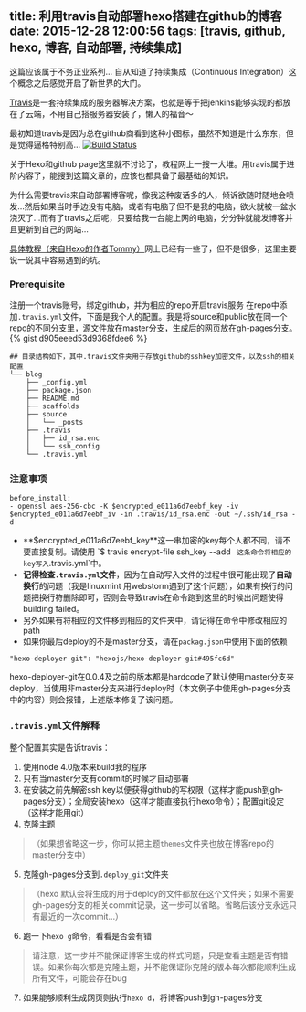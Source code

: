 title: 利用travis自动部署hexo搭建在github的博客
date: 2015-12-28 12:00:56
tags: [travis, github, hexo, 博客, 自动部署, 持续集成]
---
这篇应该属于不务正业系列…
自从知道了持续集成（Continuous Integration）这个概念之后感觉开启了新世界的大门。

[Travis](https://travis-ci.org)是一套持续集成的服务器解决方案，也就是等于把jenkins能够实现的都放在了云端，不用自己搭服务器安装了，懒人的福音～

最初知道travis是因为总在github商看到这种小图标，虽然不知道是什么东东，但是觉得逼格特别高…
[![Build Status](https://travis-ci.org/sabrinaluo/tech.svg?branch=master)](https://travis-ci.org/sabrinaluo/tech)

关于Hexo和github page这里就不讨论了，教程网上一搜一大堆。用travis属于进阶内容了，能搜到这篇文章的，应该也都具备了最基础的知识。

为什么需要travis来自动部署博客呢，像我这种废话多的人，倾诉欲随时随地会喷发…然后如果当时手边没有电脑，或者有电脑了但不是我的电脑，欲火就被一盆水浇灭了…而有了travis之后呢，只要给我一台能上网的电脑，分分钟就能发博客并且更新到自己的网站…

[具体教程（来自Hexo的作者Tommy）](https://zespia.tw/blog/2015/01/21/continuous-deployment-to-github-with-travis/)网上已经有一些了，但不是很多，这里主要说一说其中容易遇到的坑。

### Prerequisite
注册一个travis账号，绑定github，并为相应的repo开启travis服务
在repo中添加`.travis.yml`文件，下面是我个人的配置。我是将source和public放在同一个repo的不同分支里，源文件放在master分支，生成后的网页放在gh-pages分支。
{% gist d905eeed53d9368fdee6 %}
``` 
## 目录结构如下，其中.travis文件夹用于存放github的sshkey加密文件，以及ssh的相关配置
└── blog
    ├── _config.yml
    ├── package.json
    ├── README.md
    ├── scaffolds
    ├── source
    │   └── _posts
    ├── .travis
    │   ├── id_rsa.enc
    │   └── ssh_config
    └── .travis.yml
``` 

### 注意事项
``` 
before_install:
- openssl aes-256-cbc -K $encrypted_e011a6d7eebf_key -iv $encrypted_e011a6d7eebf_iv -in .travis/id_rsa.enc -out ~/.ssh/id_rsa -d
``` 
* **$encrypted_e011a6d7eebf_key**这一串加密的key每个人都不同，请不要直接复制。请使用
`$ travis encrypt-file ssh_key --add ` 这条命令将相应的key写入`.travis.yml`中。
* **记得检查`.travis.yml`文件**，因为在自动写入文件的过程中很可能出现了**自动换行**的问题（我是linuxmint 用webstorm遇到了这个问题），如果有换行的问题把换行符删除即可，否则会导致travis在命令跑到这里的时候出问题使得building failed。
* 另外如果有将相应的文件移到相应的文件夹中，请记得在命令中修改相应的path
*  如果你最后deploy的不是master分支，请在`packag.json`中使用下面的依赖
``` 
"hexo-deployer-git": "hexojs/hexo-deployer-git#495fc6d"
``` 
hexo-deployer-git在0.0.4及之前的版本都是hardcode了默认使用master分支来deploy，当使用非master分支来进行deploy时（本文例子中使用gh-pages分支中的内容）则会报错，上述版本修复了该问题。

### `.travis.yml`文件解释
整个配置其实是告诉travis：
1. 使用node 4.0版本来build我的程序
2. 只有当master分支有commit的时候才自动部署
3. 在安装之前先解密ssh key以便获得github的写权限（这样才能push到gh-pages分支）；全局安装hexo（这样才能直接执行hexo命令）；配置git设定（这样才能用git）
4. 克隆主题
> （如果想省略这一步，你可以把主题`themes`文件夹也放在博客repo的master分支中）
5. 克隆gh-pages分支到`.deploy_git`文件夹
> （hexo 默认会将生成的用于deploy的文件都放在这个文件夹；如果不需要gh-pages分支的相关commit记录，这一步可以省略。省略后该分支永远只有最近的一次commit…）
6. 跑一下`hexo g`命令，看看是否会有错
> 请注意，这一步并不能保证博客生成的样式问题，只是查看主题是否有错误。如果你每次都是克隆主题，并不能保证你克隆的版本每次都能顺利生成所有文件，可能会存在bug
7. 如果能够顺利生成网页则执行`hexo d`，将博客push到gh-pages分支 
